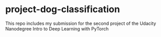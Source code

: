 # project-dog-classification
This repo includes my submission for the second project of the Udacity Nanodegree Intro to Deep Learning with PyTorch

